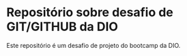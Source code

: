 # Repositório sobre desafio de GIT/GITHUB da DIO

Este repositório é um desafio de projeto do bootcamp da DIO.

